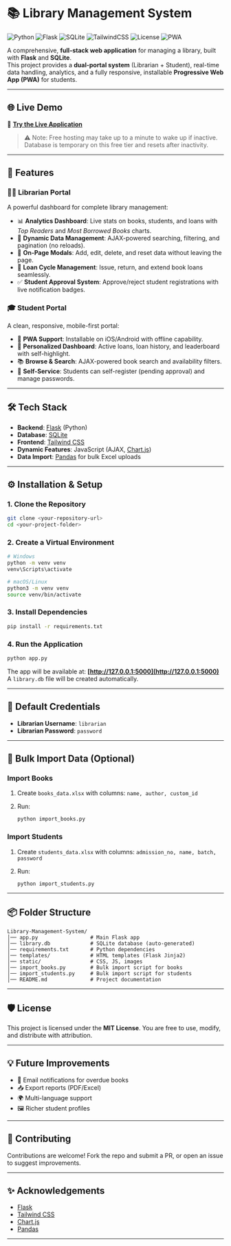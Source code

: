 # 📚 Library Management System

![Python](https://img.shields.io/badge/Python-3.9%2B-blue?logo=python)
![Flask](https://img.shields.io/badge/Flask-2.0+-lightgrey?logo=flask)
![SQLite](https://img.shields.io/badge/SQLite-Database-blue?logo=sqlite)
![TailwindCSS](https://img.shields.io/badge/TailwindCSS-Frontend-38B2AC?logo=tailwind-css)
![License](https://img.shields.io/badge/License-MIT-green)
![PWA](https://img.shields.io/badge/PWA-Supported-orange?logo=pwa)

A comprehensive, **full-stack web application** for managing a library, built with **Flask** and **SQLite**.  
This project provides a **dual-portal system** (Librarian + Student), real-time data handling, analytics, and a fully responsive, installable **Progressive Web App (PWA)** for students.

---

## 🌐 Live Demo
🔗 **[Try the Live Application](https://library-system-demo.onrender.com/)**  

> ⚠️ Note: Free hosting may take up to a minute to wake up if inactive.  
> Database is temporary on this free tier and resets after inactivity.

---

## 🚀 Features

### 🧑‍💻 Librarian Portal
A powerful dashboard for complete library management:
- 📊 **Analytics Dashboard**: Live stats on books, students, and loans with *Top Readers* and *Most Borrowed Books* charts.  
- 🔎 **Dynamic Data Management**: AJAX-powered searching, filtering, and pagination (no reloads).  
- 📝 **On-Page Modals**: Add, edit, delete, and reset data without leaving the page.  
- 🔄 **Loan Cycle Management**: Issue, return, and extend book loans seamlessly.  
- ✅ **Student Approval System**: Approve/reject student registrations with live notification badges.  

### 🎓 Student Portal
A clean, responsive, mobile-first portal:
- 📱 **PWA Support**: Installable on iOS/Android with offline capability.  
- 🧑 **Personalized Dashboard**: Active loans, loan history, and leaderboard with self-highlight.  
- 📚 **Browse & Search**: AJAX-powered book search and availability filters.  
- 🔐 **Self-Service**: Students can self-register (pending approval) and manage passwords.  

---

## 🛠️ Tech Stack

- **Backend**: [Flask](https://flask.palletsprojects.com/) (Python)  
- **Database**: [SQLite](https://www.sqlite.org/)  
- **Frontend**: [Tailwind CSS](https://tailwindcss.com/)  
- **Dynamic Features**: JavaScript (AJAX, [Chart.js](https://www.chartjs.org/))  
- **Data Import**: [Pandas](https://pandas.pydata.org/) for bulk Excel uploads  

---

## ⚙️ Installation & Setup

### 1. Clone the Repository
```bash
git clone <your-repository-url>
cd <your-project-folder>
````

### 2. Create a Virtual Environment

```bash
# Windows
python -m venv venv
venv\Scripts\activate

# macOS/Linux
python3 -m venv venv
source venv/bin/activate
```

### 3. Install Dependencies

```bash
pip install -r requirements.txt
```

### 4. Run the Application

```bash
python app.py
```

The app will be available at: **[http://127.0.0.1:5000](http://127.0.0.1:5000)**
A `library.db` file will be created automatically.

---

## 🔑 Default Credentials

* **Librarian Username**: `librarian`
* **Librarian Password**: `password`

---

## 📂 Bulk Import Data (Optional)

### Import Books

1. Create `books_data.xlsx` with columns:
   `name, author, custom_id`
2. Run:

   ```bash
   python import_books.py
   ```

### Import Students

1. Create `students_data.xlsx` with columns:
   `admission_no, name, batch, password`
2. Run:

   ```bash
   python import_students.py
   ```

---

## 📦 Folder Structure

```
Library-Management-System/
│── app.py                 # Main Flask app
│── library.db             # SQLite database (auto-generated)
│── requirements.txt       # Python dependencies
│── templates/             # HTML templates (Flask Jinja2)
│── static/                # CSS, JS, images
│── import_books.py        # Bulk import script for books
│── import_students.py     # Bulk import script for students
│── README.md              # Project documentation
```

---

## 🛡️ License

This project is licensed under the **MIT License**.
You are free to use, modify, and distribute with attribution.

---

## 💡 Future Improvements

* 🔔 Email notifications for overdue books
* 📥 Export reports (PDF/Excel)
* 🌍 Multi-language support
* 🖼️ Richer student profiles

---

## 🤝 Contributing

Contributions are welcome!
Fork the repo and submit a PR, or open an issue to suggest improvements.

---

## ✨ Acknowledgements

* [Flask](https://flask.palletsprojects.com/)
* [Tailwind CSS](https://tailwindcss.com/)
* [Chart.js](https://www.chartjs.org/)
* [Pandas](https://pandas.pydata.org/)

---